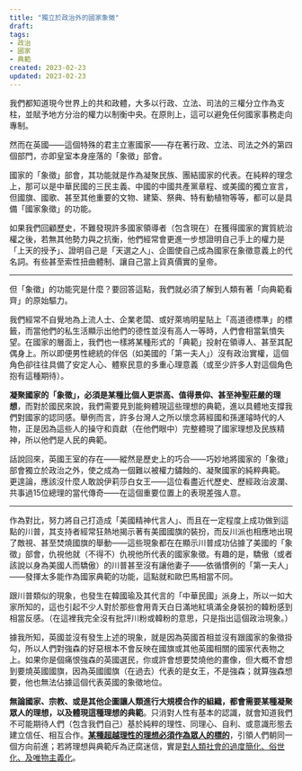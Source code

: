 ```yaml
---
title: "獨立於政治外的國家象徵"
draft: 
tags: 
- 政治
- 國家
- 典範
created: 2023-02-23
updated: 2023-02-23
---
```

我們都知道現今世界上的共和政體，大多以行政、立法、司法的三權分立作為支柱，並賦予地方分治的權力以制衡中央。在原則上，這可以避免任何國家事務走向專制。

然而在英國——這個特殊的君主立憲國家——存在著行政、立法、司法之外的第四個部門，亦即皇室本身座落的「象徵」部會。

國家的「象徵」部會，其功能就是作為凝聚民族、團結國家的代表。在純粹的理念上，那可以是中華民國的三民主義、中國的中國共產黨章程、或美國的獨立宣言，但國旗、國歌、甚至其他重要的文物、建築、祭典、特有動植物等等，都可以是具備「國家象徵」的功能。

如果我們回顧歷史，不難發現許多國家領導者（包含現在）在獲得國家的實質統治權之後，若無其他勢力與之抗衡，他們經常會更進一步想證明自己手上的權力是「上天的授予」、證明自己是「天選之人」、企圖使自己成為國家在象徵意義上的代名詞。有些甚至索性扭曲體制、讓自己當上貨真價實的皇帝。

---

但「象徵」的功能究是什麼？要回答這點，我們就必須了解到人類有著「向典範看齊」的原始驅力。

我們經常不自覺地為上流人士、企業老闆、或好萊塢明星貼上「高道德標準」的標籤，而當他們的私生活顯示出他們的德性並沒有高人一等時，人們會相當氣憤失望。在國家的層面上，我們也一樣將某種形式的「典範」投射在領導人、甚至其配偶身上。所以即便男性總統的伴侶（如美國的「第一夫人」）沒有政治實權，這個角色卻往往具備了安定人心、體察民意的多重心理意義（或至少許多人對這個角色抱有這種期待）。

**凝聚國家的「象徵」，必須是某種比個人更崇高、值得景仰、甚至神聖莊嚴的理想**，而對於國民來說，我們需要見到能夠體現這些理想的典範，進以具體地支撐我們對國家的認同感。舉例而言，許多台灣人之所以懷念蔣經國和孫運璿時代的人物，正是因為這些人的操守和貢獻（在他們眼中）完整體現了國家理想及民族精神，所以他們是人民的典範。

話說回來，英國王室的存在——縱然是歷史上的巧合——巧妙地將國家的「象徵」部會獨立於政治之外，使之成為一個難以被權力鏽蝕的、凝聚國家的純粹典範。 更遑論，應該沒什麼人敢說伊莉莎白女王——這位看盡近代歷史、歷經政治波瀾、共事過15位總理的當代傳奇——在這個重要位置上的表現差強人意。

---

作為對比，努力將自己打造成「美國精神代言人」、而且在一定程度上成功做到這點的川普，其支持者經常狂熱地揭示著有美國國旗的裝扮，而反川派也相應地出現了敵視、甚至焚燒國旗的舉動——這些現象都在在顯示川普成功佔據了美國的「象徵」部會，仇視他就（不得不）仇視他所代表的國家象徵。有趣的是，驕傲（或者該說以身為美國人而驕傲）的川普甚至沒有讓他妻子——依循慣例的「第一夫人」——發揮太多能作為國家典範的功能，這點就和歐巴馬相當不同。

跟川普類似的現象，也發生在韓國瑜及其代言的「中華民國」派身上，所以一如大家所知的，這也引起不少人對於那些會用青天白日滿地紅填滿全身裝扮的韓粉感到相當反感。（在這裡我完全沒有批評川粉或韓粉的意思，只是指出這個政治現象。）

據我所知，英國並沒有發生上述的現象，就是因為英國首相並沒有跟國家的象徵掛勾，所以人們對強森的好惡根本不會反映在國旗或其他英國相關的國家代表物之上。如果你是個痛恨強森的英國選民，你或許會想要焚燒他的畫像，但大概不會想到要燒英國國旗，因為英國國旗（在過去）代表的是女王，不是強森；就算強森想要，他也無法佔據這個代表英國的象徵地位。

**無論國家、宗教、或是其他企圖讓人類進行大規模合作的組織，都會需要某種凝聚眾人的理想，以及體現這種理想的典範**。只消對人性有基本的認識，就會知道我們不可能期待人們（包含我們自己）基於純粹的理性、同理心、自利、或意識形態去建立信任、相互合作。**[某種超越理性的理想必須作為眾人的標的](「價值階級」之於個人和社會.md)**，引領人們朝同一個方向前進；若將理想與典範斥為迂腐迷信，實是[對人類社會的過度簡化、俗世化、及唯物主義化](當代的價值真空與道德責任.md)。